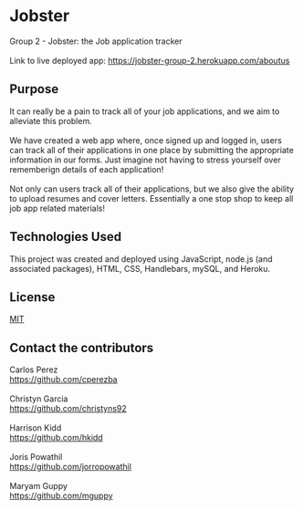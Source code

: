 # Jobster
Group 2 - Jobster: the Job application tracker<br><br>
Link to live deployed app: https://jobster-group-2.herokuapp.com/aboutus

## Purpose
It can really be a pain to track all of your job applications, and we aim to alleviate this problem.  <br><br>
We have created a web app where, once signed up and logged in, users can track all of their applications in one place by submitting the appropriate information in our forms.  Just imagine not having to stress yourself over rememberign details of each application!
<br><br>
Not only can users track all of their applications, but we also give the ability to upload resumes and cover letters.  Essentially a one stop shop to keep all job app related materials! 
<br>

## Technologies Used
This project was created and deployed using JavaScript, node.js (and associated packages), HTML, CSS, Handlebars, mySQL, and Heroku. 

## License
[MIT](https://choosealicense.com/licenses/mit/)
<br>

## Contact the contributors
Carlos Perez <br>
https://github.com/cperezba
<br><br>
Christyn Garcia <br>
https://github.com/christyns92
<br><br>
Harrison Kidd <br>
https://github.com/hkidd
<br><br>
Joris Powathil <br>
https://github.com/jorropowathil
<br><br>
Maryam Guppy <br>
https://github.com/mguppy 